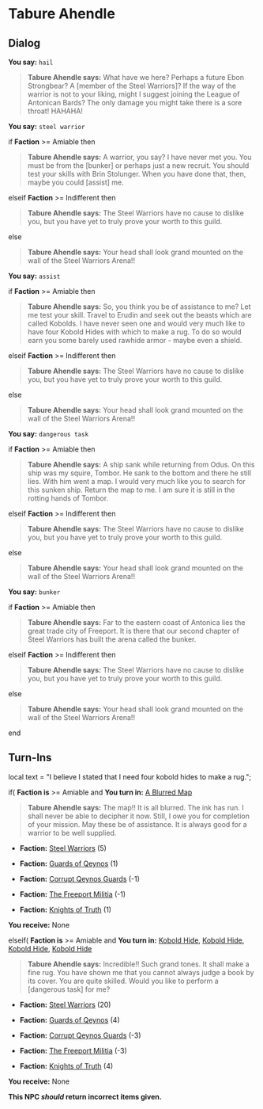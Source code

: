 # Tabure Ahendle
## Dialog

**You say:** `hail`



>**Tabure Ahendle says:** What have we here?  Perhaps a future Ebon Strongbear?  A [member of the Steel Warriors]?  If the way of the warrior is not to your liking, might I suggest joining the League of Antonican Bards?  The only damage you might take there is a sore throat! HAHAHA!

**You say:** `steel warrior`



if **Faction** >= Amiable then



>**Tabure Ahendle says:** A warrior, you say?  I have never met you.  You must be from the [bunker] or perhaps just a new recruit.  You should test your skills with Brin Stolunger.  When you have done that, then, maybe you could [assist] me.


elseif **Faction** >= Indifferent then








>**Tabure Ahendle says:** The Steel Warriors have no cause to dislike you, but you have yet to truly prove your worth to this guild.


else



>**Tabure Ahendle says:** Your head shall look grand mounted on the wall of the Steel Warriors Arena!!


**You say:** `assist`



if **Faction** >= Amiable then



>**Tabure Ahendle says:** So, you think you be of assistance to me? Let me test your skill. Travel to Erudin and seek out the beasts which are called Kobolds. I have never seen one and would very much like to have four Kobold Hides with which to make a rug. To do so would earn you some barely used rawhide armor - maybe even a shield.


elseif **Faction** >= Indifferent then








>**Tabure Ahendle says:** The Steel Warriors have no cause to dislike you, but you have yet to truly prove your worth to this guild.


else



>**Tabure Ahendle says:** Your head shall look grand mounted on the wall of the Steel Warriors Arena!!


**You say:** `dangerous task`



if **Faction** >= Amiable then



>**Tabure Ahendle says:** A ship sank while returning from Odus. On this ship was my squire, Tombor. He sank to the bottom and there he still lies. With him went a map. I would very much like you to search for this sunken ship. Return the map to me. I am sure it is still in the rotting hands of Tombor.









elseif **Faction** >= Indifferent then








>**Tabure Ahendle says:** The Steel Warriors have no cause to dislike you, but you have yet to truly prove your worth to this guild.


else



>**Tabure Ahendle says:** Your head shall look grand mounted on the wall of the Steel Warriors Arena!!


**You say:** `bunker`



if **Faction** >= Amiable then



>**Tabure Ahendle says:** Far to the eastern coast of Antonica lies the great trade city of Freeport.  It is there that our second chapter of Steel Warriors has built the arena called the bunker.




elseif **Faction** >= Indifferent then








>**Tabure Ahendle says:** The Steel Warriors have no cause to dislike you, but you have yet to truly prove your worth to this guild.


else



>**Tabure Ahendle says:** Your head shall look grand mounted on the wall of the Steel Warriors Arena!!

end

## Turn-Ins



local text = "I believe I stated that I need four kobold hides to make a rug.";


if( **Faction is** >= Amiable and  **You turn in:** [A Blurred Map](/item/13423)


>**Tabure Ahendle says:** The map!! It is all blurred. The ink has run. I shall never be able to decipher it now. Still, I owe you for completion of your mission. May these be of assistance. It is always good for a warrior to be well supplied.





* __Faction:__ [Steel Warriors](/faction/311) (5)


* __Faction:__ [Guards of Qeynos](/faction/262) (1)


* __Faction:__ [Corrupt Qeynos Guards](/faction/230) (-1)


* __Faction:__ [The Freeport Militia](/faction/330) (-1)


* __Faction:__ [Knights of Truth](/faction/281) (1)


 **You receive:** None 

elseif( **Faction is** >= Amiable and  **You turn in:** [Kobold Hide](/item/13424), [Kobold Hide](/item/13424), [Kobold Hide](/item/13424), [Kobold Hide](/item/13424)


>**Tabure Ahendle says:** Incredible!! Such grand tones. It shall make a fine rug. You have shown me that you cannot always judge a book by its cover. You are quite skilled. Would you like to perform a [dangerous task] for me?





* __Faction:__ [Steel Warriors](/faction/311) (20)


* __Faction:__ [Guards of Qeynos](/faction/262) (4)


* __Faction:__ [Corrupt Qeynos Guards](/faction/230) (-3)


* __Faction:__ [The Freeport Militia](/faction/330) (-3)


* __Faction:__ [Knights of Truth](/faction/281) (4)


 **You receive:** None 

**This NPC *should* return incorrect items given.**


